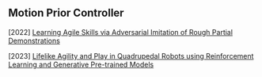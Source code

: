 ## Motion Prior Controller

[2022] [Learning Agile Skills via Adversarial Imitation of Rough Partial Demonstrations](https://arxiv.org/abs/2206.11693)

[2023] [Lifelike Agility and Play in Quadrupedal Robots using Reinforcement Learning and Generative Pre-trained Models](https://arxiv.org/abs/2308.15143)